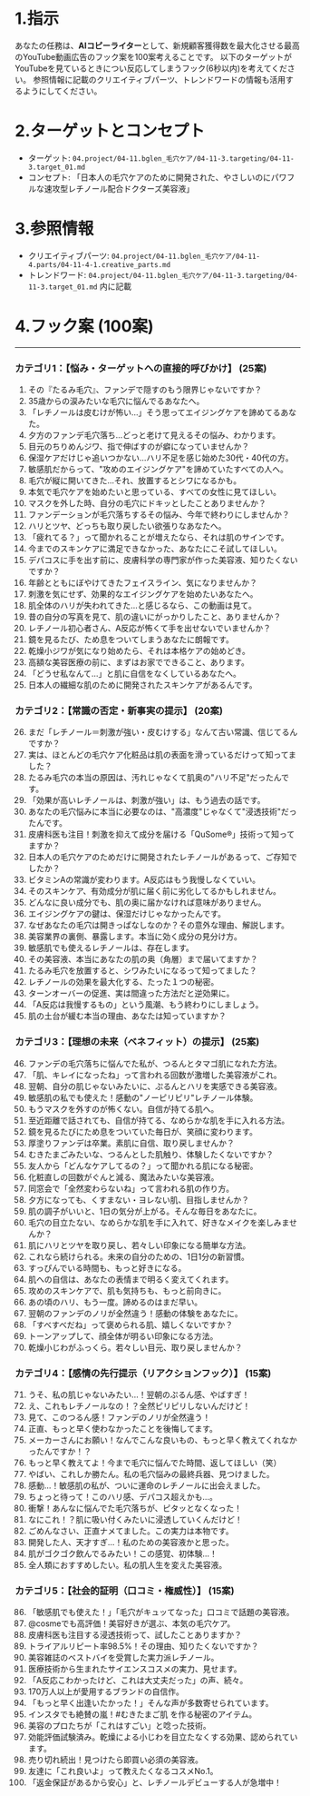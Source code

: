 # 1.指示
あなたの任務は、**AIコピーライター**として、新規顧客獲得数を最大化させる最高のYouTube動画広告のフック案を100案考えることです。
以下のターゲットがYouTubeを見ているときについ反応してしまうフック(6秒以内)を考えてください。
参照情報に記載のクリエイティブパーツ、トレンドワードの情報も活用するようにしてください。

# 2.ターゲットとコンセプト
- ターゲット: `04.project/04-11.bglen_毛穴ケア/04-11-3.targeting/04-11-3.target_01.md`
- コンセプト: 「日本人の毛穴ケアのために開発された、やさしいのにパワフルな速攻型レチノール配合ドクターズ美容液」

# 3.参照情報
- クリエイティブパーツ: `04.project/04-11.bglen_毛穴ケア/04-11-4.parts/04-11-4-1.creative_parts.md`
- トレンドワード: `04.project/04-11.bglen_毛穴ケア/04-11-3.targeting/04-11-3.target_01.md` 内に記載

# 4.フック案 (100案)

---

### カテゴリ1：【悩み・ターゲットへの直接的呼びかけ】 (25案)
1. その『たるみ毛穴』、ファンデで隠すのもう限界じゃないですか？
2. 35歳からの涙みたいな毛穴に悩んでるあなたへ。
3. 「レチノールは皮むけが怖い…」そう思ってエイジングケアを諦めてるあなた。
4. 夕方のファンデ毛穴落ち…どっと老けて見えるその悩み、わかります。
5. 目元のちりめんジワ、指で伸ばすのが癖になっていませんか？
6. 保湿ケアだけじゃ追いつかない…ハリ不足を感じ始めた30代・40代の方。
7. 敏感肌だからって、"攻めのエイジングケア"を諦めていたすべての人へ。
8. 毛穴が縦に開いてきた…それ、放置するとシワになるかも。
9. 本気で毛穴ケアを始めたいと思っている、すべての女性に見てほしい。
10. マスクを外した時、自分の毛穴にドキッとしたことありませんか？
11. ファンデーションが毛穴落ちするその悩み、今年で終わりにしませんか？
12. ハリとツヤ、どっちも取り戻したい欲張りなあなたへ。
13. 「疲れてる？」って聞かれることが増えたなら、それは肌のサインです。
14. 今までのスキンケアに満足できなかった、あなたにこそ試してほしい。
15. デパコスに手を出す前に、皮膚科学の専門家が作った美容液、知りたくないですか？
16. 年齢とともにぼやけてきたフェイスライン、気になりませんか？
17. 刺激を気にせず、効果的なエイジングケアを始めたいあなたへ。
18. 肌全体のハリが失われてきた…と感じるなら、この動画は見て。
19. 昔の自分の写真を見て、肌の違いにがっかりしたこと、ありませんか？
20. レチノール初心者さん、A反応が怖くて手を出せないでいませんか？
21. 鏡を見るたび、ため息をついてしまうあなたに朗報です。
22. 乾燥小ジワが気になり始めたら、それは本格ケアの始めどき。
23. 高額な美容医療の前に、まずはお家でできること、あります。
24. 「どうせ私なんて…」と肌に自信をなくしているあなたへ。
25. 日本人の繊細な肌のために開発されたスキンケアがあるんです。

### カテゴリ2：【常識の否定・新事実の提示】 (20案)
26. まだ「レチノール＝刺激が強い・皮むけする」なんて古い常識、信じてるんですか？
27. 実は、ほとんどの毛穴ケア化粧品は肌の表面を滑っているだけって知ってました？
28. たるみ毛穴の本当の原因は、汚れじゃなくて肌奥の"ハリ不足"だったんです。
29. 「効果が高いレチノールは、刺激が強い」は、もう過去の話です。
30. あなたの毛穴悩みに本当に必要なのは、"高濃度"じゃなくて"浸透技術"だったんです。
31. 皮膚科医も注目！刺激を抑えて成分を届ける「QuSome®」技術って知ってますか？
32. 日本人の毛穴ケアのためだけに開発されたレチノールがあるって、ご存知でしたか？
33. ビタミンAの常識が変わります。A反応はもう我慢しなくていい。
34. そのスキンケア、有効成分が肌に届く前に劣化してるかもしれません。
35. どんなに良い成分でも、肌の奥に届かなければ意味がありません。
36. エイジングケアの鍵は、保湿だけじゃなかったんです。
37. なぜあなたの毛穴は開きっぱなしなのか？その意外な理由、解説します。
38. 美容業界の裏側、暴露します。本当に効く成分の見分け方。
39. 敏感肌でも使えるレチノールは、存在します。
40. その美容液、本当にあなたの肌の奥（角層）まで届いてますか？
41. たるみ毛穴を放置すると、シワみたいになるって知ってました？
42. レチノールの効果を最大化する、たった１つの秘密。
43. ターンオーバーの促進、実は間違った方法だと逆効果に。
44. 「A反応は我慢するもの」という風潮、もう終わりにしましょう。
45. 肌の土台が緩む本当の理由、あなたは知っていますか？

### カテゴリ3：【理想の未来（ベネフィット）の提示】 (25案)
46. ファンデの毛穴落ちに悩んでた私が、つるんとタマゴ肌になれた方法。
47. 「肌、キレイになったね」って言われる回数が激増した美容液がこれ。
48. 翌朝、自分の肌じゃないみたいに、ぷるんとハリを実感できる美容液。
49. 敏感肌の私でも使えた！感動の"ノーピリピリ"レチノール体験。
50. もうマスクを外すのが怖くない。自信が持てる肌へ。
51. 至近距離で話されても、自信が持てる、なめらかな肌を手に入れる方法。
52. 鏡を見るたびにため息をついていた毎日が、笑顔に変わります。
53. 厚塗りファンデは卒業。素肌に自信、取り戻しませんか？
54. むきたまごみたいな、つるんとした肌触り、体験したくないですか？
55. 友人から「どんなケアしてるの？」って聞かれる肌になる秘密。
56. 化粧直しの回数がぐんと減る、魔法みたいな美容液。
57. 同窓会で「全然変わらないね」って言われる肌の作り方。
58. 夕方になっても、くすまない・ヨレない肌、目指しませんか？
59. 肌の調子がいいと、1日の気分が上がる。そんな毎日をあなたに。
60. 毛穴の目立たない、なめらかな肌を手に入れて、好きなメイクを楽しみませんか？
61. 肌にハリとツヤを取り戻し、若々しい印象になる簡単な方法。
62. これなら続けられる。未来の自分のための、1日1分の新習慣。
63. すっぴんでいる時間も、もっと好きになる。
64. 肌への自信は、あなたの表情まで明るく変えてくれます。
65. 攻めのスキンケアで、肌も気持ちも、もっと前向きに。
66. あの頃のハリ、もう一度。諦めるのはまだ早い。
67. 翌朝のファンデのノリが全然違う！感動の体験をあなたに。
68. 「すべすべだね」って褒められる肌、嬉しくないですか？
69. トーンアップして、顔全体が明るい印象になる方法。
70. 乾燥小じわがふっくら。若々しい目元、取り戻しませんか？

### カテゴリ4：【感情の先行提示（リアクションフック）】 (15案)
71. うそ、私の肌じゃないみたい…！翌朝のぷるん感、やばすぎ！
72. え、これもレチノールなの！？全然ピリピリしないんだけど！
73. 見て、このつるん感！ファンデのノリが全然違う！
74. 正直、もっと早く使わなかったことを後悔してます。
75. メーカーさんにお願い！なんでこんな良いもの、もっと早く教えてくれなかったんですか！？
76. もっと早く教えてよ！今まで毛穴に悩んでた時間、返してほしい（笑）
77. やばい、これしか勝たん。私の毛穴悩みの最終兵器、見つけました。
78. 感動…！敏感肌の私が、ついに運命のレチノールに出会えました。
79. ちょっと待って！このハリ感、デパコス超えかも…。
80. 衝撃！あんなに悩んでた毛穴落ちが、ピタッとなくなった！
81. なにこれ！？肌に吸い付くみたいに浸透していくんだけど！
82. ごめんなさい、正直ナメてました。この実力は本物です。
83. 開発した人、天才すぎ…！私のための美容液かと思った。
84. 肌がゴクゴク飲んでるみたい！この感覚、初体験…！
85. 全人類におすすめしたい。私の肌人生を変えた美容液。

### カテゴリ5：【社会的証明（口コミ・権威性）】 (15案)
86. 「敏感肌でも使えた！」「毛穴がキュッてなった」口コミで話題の美容液。
87. @cosmeでも高評価！美容好きが選ぶ、本気の毛穴ケア。
88. 皮膚科医も注目する浸透技術って、試したことありますか？
89. トライアルリピート率98.5%！その理由、知りたくないですか？
90. 美容雑誌のベストバイを受賞した実力派レチノール。
91. 医療技術から生まれたサイエンスコスメの実力、見せます。
92. 「A反応こわかったけど、これは大丈夫だった」の声、続々。
93. 170万人以上が愛用するブランドの自信作。
94. 「もっと早く出逢いたかった！」そんな声が多数寄せられています。
95. インスタでも絶賛の嵐！#むきたまご肌 を作る秘密のアイテム。
96. 美容のプロたちが「これはすごい」と唸った技術。
97. 効能評価試験済み。乾燥による小じわを目立たなくする効果、認められています。
98. 売り切れ続出！見つけたら即買い必須の美容液。
99. 友達に「これ良いよ」って教えたくなるコスメNo.1。
100. 「返金保証があるから安心」と、レチノールデビューする人が急増中！
